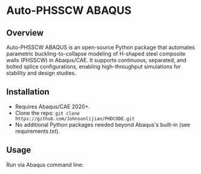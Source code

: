 # Auto-PHSSCW ABAQUS

## Overview
Auto-PHSSCW ABAQUS is an open-source Python package that automates parametric buckling-to-collapse modeling of H-shaped steel composite walls (PHSSCW) in Abaqus/CAE. It supports continuous, separated, and bolted splice configurations, enabling high-throughput simulations for stability and design studies.

## Installation
- Requires Abaqus/CAE 2020+.
- Clone the repo: `git clone https://github.com/Johnsonlijian/PHDCODE.git`
- No additional Python packages needed beyond Abaqus's built-in (see requirements.txt).

## Usage
Run via Abaqus command line:
